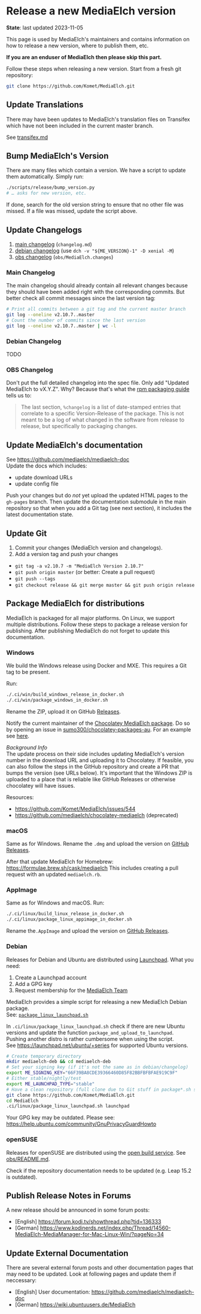 # Release a new MediaElch version

__State__: last updated 2023-11-05

This page is used by MediaElch's maintainers and contains information
on how to release a new version, where to publish them, etc.

**If you are an enduser of MediaElch then please skip this part.**

Follow these steps when releasing a new version. Start from a fresh git repository:

```sh
git clone https://github.com/Komet/MediaElch.git
```

## Update Translations

There may have been updates to MediaElch's translation files on Transifex which
have not been included in the current master branch.

See [transifex.md](transifex.md)


## Bump MediaElch's Version

There are many files which contain a version.  We have a script to update
them automatically. Simply run:

```sh
./scripts/release/bump_version.py
# … asks for new version, etc.
```

If done, search for the old version string to ensure that no other
file was missed.  If a file was missed, update the script above.


## Update Changelogs

 1. [main changelog](#main-changelog) (`changelog.md`)
 2. [debian changelog](#debian-changelog) (use `dch -v "${ME_VERSION}-1" -D xenial -M`)
 3. [obs changelog](#obs-changelog) (`obs/MediaElch.changes`)

### Main Changelog
The main changelog should already contain all relevant changes because
they should have been added right with the corresponding commits.
But better check all commit messages since the last version tag:

```sh
# Print all commits between a git tag and the current master branch
git log --oneline v2.10.7..master
# Count the number of commits since the last version
git log --oneline v2.10.7..master | wc -l
```


### Debian Changelog

TODO


### OBS Changelog

Don't put the full detailed changelog into the spec file. Only add "Updated MediaElch to vX.Y.Z".
Why? Because that's what the [rpm packaging guide][rpm-guide] tells us to:

> The last section, `%changelog` is a list of date-stamped entries that correlate to a
> specific Version-Release of the package.  This is not meant to be a log of what
> changed in the software from release to release, but specifically to packaging changes.

[rpm-guide]: https://rpm-guide.readthedocs.io/en/latest/rpm-guide.html#working-with-spec-files


## Update MediaElch's documentation

See https://github.com/mediaelch/mediaelch-doc  
Update the docs which includes:

 - update download URLs
 - update config file

Push your changes but do *not* yet upload the updated HTML pages to the `gh-pages` branch.
Then update the documentation submodule in the main repository so that when you
add a Git tag (see next section), it includes the latest documentation state.


## Update Git

 1. Commit your changes (MediaElch version and changelogs).
 2. Add a version tag and push your changes
 
  - `git tag -a v2.10.7 -m "MediaElch Version 2.10.7"`
  - `git push origin master` (or better: Create a pull request)
  - `git push --tags`
  - `git checkout release && git merge master && git push origin release`


## Package MediaElch for distributions

MediaElch is packaged for all major platforms. On Linux, we support multiple distributions.
Follow these steps to package a release version for publishing. After publishing MediaElch
do not forget to update this documentation.


### Windows

We build the Windows release using Docker and MXE.  This requires a Git tag to be present.

Run:
```sh
./.ci/win/build_windows_release_in_docker.sh
./.ci/win/package_windows_in_docker.sh
```

Rename the ZIP, upload it on GitHub [Releases](https://github.com/Komet/MediaElch/releases).

Notify the current maintainer of the [Chocolatey MediaElch package][choco].
Do so by opening an issue in [sumo300/chocolatey-packages-au](https://github.com/sumo300/chocolatey-packages-au/).
For an example see [here](https://github.com/sumo300/chocolatey-packages-au/issues/1).

_Background Info_  
The update process on their side includes updating MediaElch's version number in the
download URL and uploading it to Chocolatey.  If feasible, you can also follow the steps in
the GitHub repository and create a PR that bumps the version (see URLs below).
It's important that the Windows ZIP is uploaded to a place that is reliable like
GitHub Releases or otherwise chocolatey will have issues.

Resources:
 - https://github.com/Komet/MediaElch/issues/544
 - https://github.com/mediaelch/chocolatey-mediaelch (deprecated)


### macOS

Same as for Windows. Rename the `.dmg` and upload the version on
[GitHub Releases](https://github.com/Komet/MediaElch/releases).

After that update MediaElch for Homebrew: https://formulae.brew.sh/cask/mediaelch
This includes creating a pull request with an updated `mediaelch.rb`.


### AppImage

Same as for Windows and macOS. Run:

```sh
./.ci/linux/build_linux_release_in_docker.sh
./.ci/linux/package_linux_appimage_in_docker.sh
```

Rename the`.AppImage` and upload the version on
[GitHub Releases](https://github.com/Komet/MediaElch/releases).


### Debian

Releases for Debian and Ubuntu are distributed using [Launchpad](https://launchpad.net/).
What you need:

 1. Create a Launchpad account
 2. Add a GPG key
 3. Request membership for the [MediaElch Team](https://launchpad.net/~mediaelch)

MediaElch provides a simple script for releasing a new MediaElch Debian package.  
See: [`package_linux_launchpad.sh`](../../.ci/linux/package_linux_launchpad.sh)

In `.ci/linux/package_linux_launchpad.sh` check if there are new Ubuntu versions and
update the function `package_and_upload_to_launchpad`. Pushing another distro
is rather cumbersome when using the script.  
See https://launchpad.net/ubuntu/+series for supported Ubuntu versions.

```sh
# Create temporary directory
mkdir mediaelch-deb && cd mediaelch-deb
# Set your signing key (if it's not the same as in debian/changelog)
export ME_SIGNING_KEY="66F39BA8CDE39366460D85F82BBFBFBFAE919C9F"
# Either stable/nightly/test
export ME_LAUNCHPAD_TYPE="stable"
# Have a clean repository (full clone due to Git stuff in package*.sh script)
git clone https://github.com/Komet/MediaElch.git
cd MediaElch
.ci/linux/package_linux_launchpad.sh launchpad
```

Your GPG key may be outdated. Please see: <https://help.ubuntu.com/community/GnuPrivacyGuardHowto>


### openSUSE

Releases for openSUSE are distributed using the [open build service](https://build.opensuse.org/).
See [obs/README.md](https://github.com/Komet/MediaElch/blob/master/obs/README.md).

Check if the repository documentation needs to be updated (e.g. Leap 15.2 is outdated).


## Publish Release Notes in Forums

A new release should be announced in some forum posts:

 - [English] https://forum.kodi.tv/showthread.php?tid=136333
 - [German] https://www.kodinerds.net/index.php/Thread/14560-MediaElch-MediaManager-for-Mac-Linux-Win/?pageNo=34


## Update External Documentation

There are several external forum posts and other documentation pages that may
need to be updated. Look at following pages and update them if neccessary:

 - [English] User documentation: https://github.com/mediaelch/mediaelch-doc
 - [German] https://wiki.ubuntuusers.de/MediaElch

[choco]: https://chocolatey.org/packages/MediaElch/
